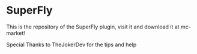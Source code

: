 # SuperFly

This is the repository of the SuperFly plugin, visit it and download it at mc-market!

Special Thanks to TheJokerDev for the tips and help
